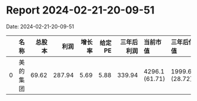 
# Report 2024-02-21-20-09-51
Date: 2024-02-21-20-09-51


|    | 名称   |   总股本 |     利润 |   增长率 |   给定PE |   三年后利润 | 当前市值           | 三年后估值           | 理想买入点          | 理想卖出点           |
|---:|:-----|------:|-------:|------:|-------:|--------:|:---------------|:----------------|:---------------|:----------------|
|  0 | 美的集团 | 69.62 | 287.94 |  5.69 |   5.88 |  339.94 | 4296.1 (61.71) | 1999.65 (28.72) | 999.82 (14.36) | 2999.48 (43.08) |